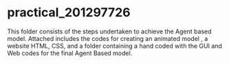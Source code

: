 # practical_201297726

This folder consists of the steps undertaken to achieve the Agent based model. Attached includes the codes for creating an animated model , 
a website HTML, CSS, and a folder containing a hand coded with the GUI and Web codes for the final Agent Based model.

